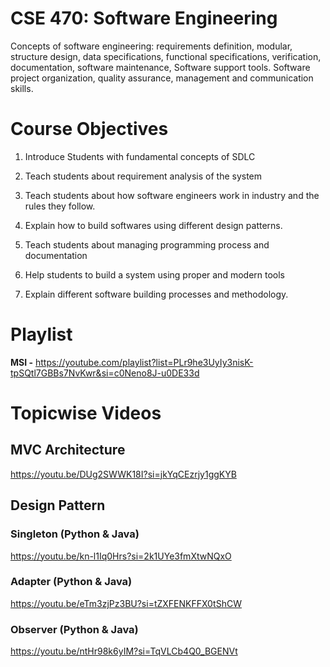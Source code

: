 # CSE 470: Software Engineering

<p>Concepts of software engineering: requirements definition, modular, structure design, data specifications, functional specifications, verification, documentation, software maintenance, Software support tools. Software project organization, quality assurance, management and communication skills.</p>

# Course Objectives

1. Introduce Students with fundamental concepts of SDLC

2. Teach students about requirement analysis of the system

3. Teach students about how software engineers work in industry and the rules they follow.

4. Explain how to build softwares using different design patterns.

5. Teach students about managing programming process and documentation

6. Help students to build a system using proper and modern tools

7. Explain different software building processes and methodology.

# Playlist

**MSI -** https://youtube.com/playlist?list=PLr9he3UyIy3nisK-tpSQtl7GBBs7NvKwr&si=c0Neno8J-u0DE33d

# Topicwise Videos

## MVC Architecture
https://youtu.be/DUg2SWWK18I?si=jkYqCEzrjy1ggKYB

## Design Pattern

### Singleton (Python & Java)
https://youtu.be/kn-l1Iq0Hrs?si=2k1UYe3fmXtwNQxO

### Adapter (Python & Java)
https://youtu.be/eTm3zjPz3BU?si=tZXFENKFFX0tShCW

### Observer (Python & Java)
https://youtu.be/ntHr98k6yIM?si=TqVLCb4Q0_BGENVt
